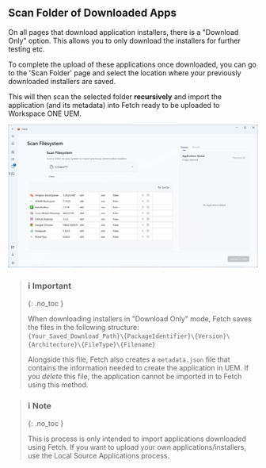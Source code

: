 ## Scan Folder of Downloaded Apps

On all pages that download application installers, there is a "Download Only" option. This allows you to only download the installers for further testing etc.

To complete the upload of these applications once downloaded, you can go to the 'Scan Folder' page and select the location where your previously downloaded installers are saved.

This will then scan the selected folder **recursively** and import the application (and its metadata) into Fetch ready to be uploaded to Workspace ONE UEM.

![Alt text](../assets/images/Scan_Filesystem.png "Scanned Folder Screenshot")

>### ℹ️ Important
>{: .no_toc }
>
> When downloading installers in "Download Only" mode, Fetch saves the files in the following structure: <br>
> `{Your_Saved_Download_Path}\{PackageIdentifier}\{Version}\{Architecture}\{FileType}\{Filename}`
> 
> Alongside this file, Fetch also creates a `metadata.json` file that contains the information needed to create the application in UEM. If you _delete_ this file, the application cannot be imported in to Fetch using this method.
>

>### ℹ️ Note
>{: .no_toc }
> 
> This is process is only intended to import applications downloaded using Fetch. If you want to upload your own applications/installers, use the Local Source Applications process.

